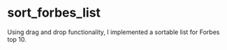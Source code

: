 # sort_forbes_list
Using drag and drop functionality, I implemented a sortable list for Forbes top 10.
